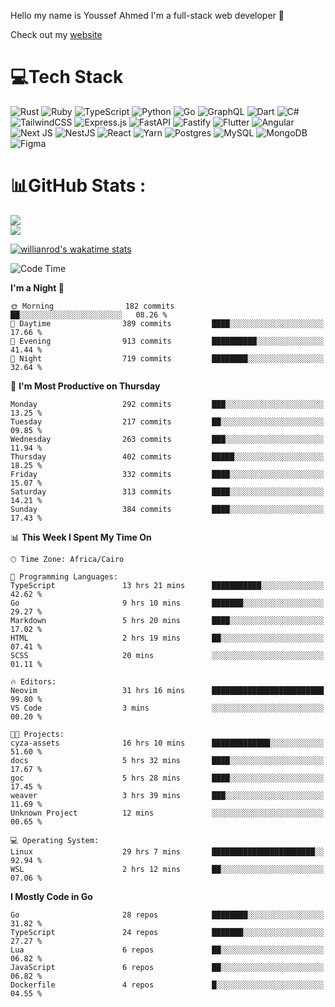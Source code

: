 Hello my name is Youssef Ahmed I'm a full-stack web developer 👋

Check out my [website](https://youssefahmed.vercel.app)
 
# 💻Tech Stack

![Rust](https://img.shields.io/badge/rust-%23000000.svg?style=for-the-badge&logo=rust&logoColor=white) ![Ruby](https://img.shields.io/badge/ruby-%23CC342D.svg?style=for-the-badge&logo=ruby&logoColor=white) ![TypeScript](https://img.shields.io/badge/typescript-%23007ACC.svg?style=for-the-badge&logo=typescript&logoColor=white) ![Python](https://img.shields.io/badge/python-3670A0?style=for-the-badge&logo=python&logoColor=ffdd54) ![Go](https://img.shields.io/badge/go-%2300ADD8.svg?style=for-the-badge&logo=go&logoColor=white) ![GraphQL](https://img.shields.io/badge/-GraphQL-E10098?style=for-the-badge&logo=graphql&logoColor=white) ![Dart](https://img.shields.io/badge/dart-%230175C2.svg?style=for-the-badge&logo=dart&logoColor=white) ![C#](https://img.shields.io/badge/c%23-%23239120.svg?style=for-the-badge&logo=c-sharp&logoColor=white) ![TailwindCSS](https://img.shields.io/badge/tailwindcss-%2338B2AC.svg?style=for-the-badge&logo=tailwind-css&logoColor=white) ![Express.js](https://img.shields.io/badge/express.js-%23404d59.svg?style=for-the-badge&logo=express&logoColor=%2361DAFB) ![FastAPI](https://img.shields.io/badge/FastAPI-005571?style=for-the-badge&logo=fastapi) ![Fastify](https://img.shields.io/badge/fastify-%23000000.svg?style=for-the-badge&logo=fastify&logoColor=white) ![Flutter](https://img.shields.io/badge/Flutter-%2302569B.svg?style=for-the-badge&logo=Flutter&logoColor=white) ![Angular](https://img.shields.io/badge/angular-%23DD0031.svg?style=for-the-badge&logo=angular&logoColor=white) ![Next JS](https://img.shields.io/badge/Next-black?style=for-the-badge&logo=next.js&logoColor=white) ![NestJS](https://img.shields.io/badge/nestjs-%23E0234E.svg?style=for-the-badge&logo=nestjs&logoColor=white) ![React](https://img.shields.io/badge/react-%2320232a.svg?style=for-the-badge&logo=react&logoColor=%2361DAFB) ![Yarn](https://img.shields.io/badge/yarn-%232C8EBB.svg?style=for-the-badge&logo=yarn&logoColor=white) ![Postgres](https://img.shields.io/badge/postgres-%23316192.svg?style=for-the-badge&logo=postgresql&logoColor=white) ![MySQL](https://img.shields.io/badge/mysql-%2300f.svg?style=for-the-badge&logo=mysql&logoColor=white) ![MongoDB](https://img.shields.io/badge/MongoDB-%234ea94b.svg?style=for-the-badge&logo=mongodb&logoColor=white)     ![Figma](https://img.shields.io/badge/figma-%23F24E1E.svg?style=for-the-badge&logo=figma&logoColor=white)

# 📊GitHub Stats :

![](https://github-readme-stats.vercel.app/api?username=joetifa2003&theme=tokyonight&hide_border=false&include_all_commits=false&count_private=false)<br/>
![](https://github-readme-streak-stats.herokuapp.com/?user=joetifa2003&theme=tokyonight&hide_border=false)<br/>

[![willianrod's wakatime stats](https://github-readme-stats.vercel.app/api/wakatime?username=joetifa2003&layout=compact)](https://github.com/anuraghazra/github-readme-stats)
<!--START_SECTION:waka-->
![Code Time](http://img.shields.io/badge/Code%20Time-3%2C730%20hrs%2021%20mins-blue)

**I'm a Night 🦉** 

```text
🌞 Morning                182 commits         ██░░░░░░░░░░░░░░░░░░░░░░░   08.26 % 
🌆 Daytime                389 commits         ████░░░░░░░░░░░░░░░░░░░░░   17.66 % 
🌃 Evening                913 commits         ██████████░░░░░░░░░░░░░░░   41.44 % 
🌙 Night                  719 commits         ████████░░░░░░░░░░░░░░░░░   32.64 % 
```
📅 **I'm Most Productive on Thursday** 

```text
Monday                   292 commits         ███░░░░░░░░░░░░░░░░░░░░░░   13.25 % 
Tuesday                  217 commits         ██░░░░░░░░░░░░░░░░░░░░░░░   09.85 % 
Wednesday                263 commits         ███░░░░░░░░░░░░░░░░░░░░░░   11.94 % 
Thursday                 402 commits         █████░░░░░░░░░░░░░░░░░░░░   18.25 % 
Friday                   332 commits         ████░░░░░░░░░░░░░░░░░░░░░   15.07 % 
Saturday                 313 commits         ████░░░░░░░░░░░░░░░░░░░░░   14.21 % 
Sunday                   384 commits         ████░░░░░░░░░░░░░░░░░░░░░   17.43 % 
```


📊 **This Week I Spent My Time On** 

```text
🕑︎ Time Zone: Africa/Cairo

💬 Programming Languages: 
TypeScript               13 hrs 21 mins      ███████████░░░░░░░░░░░░░░   42.62 % 
Go                       9 hrs 10 mins       ███████░░░░░░░░░░░░░░░░░░   29.27 % 
Markdown                 5 hrs 20 mins       ████░░░░░░░░░░░░░░░░░░░░░   17.02 % 
HTML                     2 hrs 19 mins       ██░░░░░░░░░░░░░░░░░░░░░░░   07.41 % 
SCSS                     20 mins             ░░░░░░░░░░░░░░░░░░░░░░░░░   01.11 % 

🔥 Editors: 
Neovim                   31 hrs 16 mins      █████████████████████████   99.80 % 
VS Code                  3 mins              ░░░░░░░░░░░░░░░░░░░░░░░░░   00.20 % 

🐱‍💻 Projects: 
cyza-assets              16 hrs 10 mins      █████████████░░░░░░░░░░░░   51.60 % 
docs                     5 hrs 32 mins       ████░░░░░░░░░░░░░░░░░░░░░   17.67 % 
goc                      5 hrs 28 mins       ████░░░░░░░░░░░░░░░░░░░░░   17.45 % 
weaver                   3 hrs 39 mins       ███░░░░░░░░░░░░░░░░░░░░░░   11.69 % 
Unknown Project          12 mins             ░░░░░░░░░░░░░░░░░░░░░░░░░   00.65 % 

💻 Operating System: 
Linux                    29 hrs 7 mins       ███████████████████████░░   92.94 % 
WSL                      2 hrs 12 mins       ██░░░░░░░░░░░░░░░░░░░░░░░   07.06 % 
```

**I Mostly Code in Go** 

```text
Go                       28 repos            ████████░░░░░░░░░░░░░░░░░   31.82 % 
TypeScript               24 repos            ███████░░░░░░░░░░░░░░░░░░   27.27 % 
Lua                      6 repos             ██░░░░░░░░░░░░░░░░░░░░░░░   06.82 % 
JavaScript               6 repos             ██░░░░░░░░░░░░░░░░░░░░░░░   06.82 % 
Dockerfile               4 repos             █░░░░░░░░░░░░░░░░░░░░░░░░   04.55 % 
```




<!--END_SECTION:waka-->
